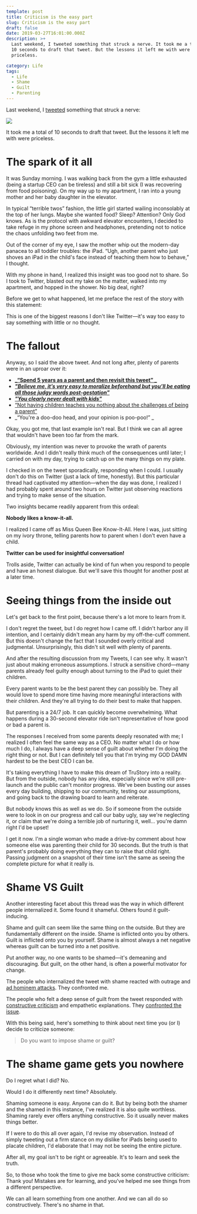 ```yaml
---
template: post
title: Criticism is the easy part
slug: Criticism is the easy part
draft: false
date: 2019-03-27T16:01:00.000Z
description: >+
  Last weekend, I tweeted something that struck a nerve. It took me a total of
  10 seconds to draft that tweet. But the lessons it left me with were
  priceless.

category: Life
tags:
  - Life
  - Shame
  - Guilt
  - Parenting
---
```

Last weekend, I [tweeted](https://twitter.com/iam_preethi/status/1107324597894959104) something that struck a nerve: 

![](/media/screen-shot-2019-03-26-at-6.09.16-pm.png)

It took me a total of 10 seconds to draft that tweet. But the lessons it left me with were priceless. 

# The spark of it all

It was Sunday morning. I was walking back from the gym a little exhausted (being a startup CEO can be tireless) and still a bit sick (I was recovering from food poisoning). On my way up to my apartment, I ran into a young mother and her baby daughter in the elevator.

In typical “terrible twos” fashion, the little girl started wailing inconsolably at the top of her lungs. Maybe she wanted food? Sleep? Attention? Only God knows. As is the protocol with awkward elevator encounters, I decided to take refuge in my phone screen and headphones, pretending not to notice the chaos unfolding two feet from me.

Out of the corner of my eye, I saw the mother whip out the modern-day panacea to all toddler troubles: the iPad. “Ugh, another parent who just shoves an iPad in the child's face instead of teaching them how to behave,” I thought.

With my phone in hand, I realized this insight was too good not to share. So I took to Twitter, blasted out my take on the matter, walked into my apartment, and hopped in the shower. No big deal, right?

Before we get to what happened, let me preface the rest of the story with this statement:

This is one of the biggest reasons I don't like Twitter—it's way too easy to say something with little or no thought.

# The fallout

Anyway, so I said the above tweet. And not long after, plenty of parents were in an uproar over it:

* __[_“Spend 5 years as a parent and then revisit this tweet” _](https://twitter.com/benedictevans/status/1107346942927892480)__
* __[_"Believe me, it’s very easy to moralize beforehand but you’ll be eating all those judgy words post-gestation"_](https://twitter.com/find_evil/status/1107338404277174273)__
* __[_"You clearly never dealt with kids"_](https://twitter.com/kanwisher/status/1107685342721658880)__
* [“Not having children teaches you nothing about the challenges of being a parent”](https://twitter.com/PeterMcCormack/status/1107441190159310848)
* _“You're a doo-doo head, and your opinion is poo-poo!” _



Okay, you got me, that last example isn't real. But I think we can all agree that wouldn't have been too far from the mark.

Obviously, my intention was never to provoke the wrath of parents worldwide. And I didn't really think much of the consequences until later; I carried on with my day, trying to catch up on the many things on my plate.

I checked in on the tweet sporadically, responding when I could. I usually don't do this on Twitter (just a lack of time, honestly). But this particular thread had captivated my attention—when the day was done, I realized I had probably spent around two hours on Twitter just observing reactions and trying to make sense of the situation.

Two insights became readily apparent from this ordeal:

**Nobody likes a know-it-all.**

I realized I came off as Miss Queen Bee Know-It-All. Here I was, just sitting on my ivory throne, telling parents how to parent when I don't even have a child.

**Twitter can be used for insightful conversation!**

Trolls aside, Twitter can actually be kind of fun when you respond to people and have an honest dialogue. But we'll save this thought for another post at a later time.

# Seeing things from the inside out

Let's get back to the first point, because there's a lot more to learn from it.

I don't regret the tweet, but I do regret how I came off. I didn't harbor any ill intention, and I certainly didn't mean any harm by my off-the-cuff comment. But this doesn't change the fact that I sounded overly critical and judgmental. Unsurprisingly, this didn't sit well with plenty of parents.

And after the resulting discussion from my Tweets, I can see why. It wasn't just about making erroneous assumptions. I struck a sensitive chord—many parents already feel guilty enough about turning to the iPad to quiet their children.

Every parent wants to be the best parent they can possibly be. They all would love to spend more time having more meaningful interactions with their children. And they're all trying to do their best to make that happen.

But parenting is a 24/7 job. It can quickly become overwhelming. What happens during a 30-second elevator ride isn't representative of how good or bad a parent is.

The responses I received from some parents deeply resonated with me; I realized I often feel the same way as a CEO. No matter what I do or how much I do, I always have a deep sense of guilt about whether I'm doing the right thing or not. But I can definitely tell you that I'm trying my GOD DAMN hardest to be the best CEO I can be.

It's taking everything I have to make this dream of TruStory into a reality. But from the outside, nobody has any idea, especially since we're still pre-launch and the public can't monitor progress. We've been busting our asses every day building, shipping to our community, testing our assumptions, and going back to the drawing board to learn and reiterate.

But nobody knows this as well as we do. So if someone from the outside were to look in on our progress and call our baby ugly, say we're neglecting it, or claim that we're doing a terrible job of nurturing it, well... you're damn right I'd be upset!

I get it now. I'm a single woman who made a drive-by comment about how someone else was parenting their child for 30 seconds. But the truth is that parent's probably doing everything they can to raise that child right. Passing judgment on a snapshot of their time isn't the same as seeing the complete picture for what it really is.

# Shame VS Guilt

Another interesting facet about this thread was the way in which different people internalized it. Some found it shameful. Others found it guilt-inducing.

Shame and guilt can seem like the same thing on the outside. But they are fundamentally different on the inside. Shame is inflicted onto you by others. Guilt is inflicted onto you by yourself. Shame is almost always a net negative whereas guilt can be turned into a net positive.

Put another way, no one wants to be shamed—it's demeaning and discouraging. But guilt, on the other hand, is often a powerful motivator for change.

The people who internalized the tweet with shame reacted with outrage and [ad hominem attacks](https://twitter.com/CantHardyWait/status/1107743522780790784). They confronted me.

The people who felt a deep sense of guilt from the tweet responded with [constructive criticism](https://twitter.com/tayvano_/status/1107718880468754432) and empathetic explanations. They [confronted the issue](https://discourse.trustory.io/t/trustory-values-guidelines).

With this being said, here's something to think about next time you (or I) decide to criticize someone:

> Do you want to impose shame or guilt?

# The shame game gets you nowhere

Do I regret what I did? No.

Would I do it differently next time? Absolutely.

Shaming someone is easy. Anyone can do it. But by being both the shamer and the shamed in this instance, I've realized it is also quite worthless. Shaming rarely ever offers anything constructive. So it usually never makes things better.

If I were to do this all over again, I'd revise my observation. Instead of simply tweeting out a firm stance on my dislike for iPads being used to placate children, I'd elaborate that I may not be seeing the entire picture.

After all, my goal isn't to be right or agreeable. It's to learn and seek the truth.

So, to those who took the time to give me back some constructive criticism: Thank you! Mistakes are for learning, and you've helped me see things from a different perspective.

We can all learn something from one another. And we can all do so constructively. There's no shame in that.
